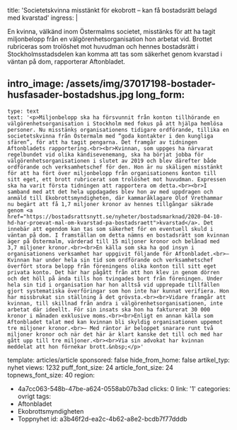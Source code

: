 title: 'Societetskvinna misstänkt för ekobrott – kan få bostadsrätt belagd med kvarstad'
ingress: |
  <p>En kvinna, välkänd inom Östermalms societet, misstänks för att ha tagit miljonbelopp från en välgörenhetsorganisation hon arbetat vid. Brottet rubriceras som trolöshet mot huvudman och hennes bostadsrätt i Stockholmsstadsdelen kan komma att tas som säkerhet genom kvarstad i väntan på dom, rapporterar Aftonbladet.
  </p>
  
intro_image: /assets/img/37017198-bostader-husfasader-bostadshus.jpg
long_form:
  -
    type: text
    text: '<p>Miljonbelopp ska ha försvunnit från konton tillhörande en välgörenhetsorganisation i Stockholm med fokus på att hjälpa hemlösa personer. Nu misstänks organisationens tidigare ordförande, tillika en societetskvinna från Östermalm med “goda kontakter i den kungliga sfären”, för att ha tagit pengarna. Det framgår av tidningen Aftonbladets rapportering.<br><br>Kvinnan, som uppges ha närvarat regelbundet vid olika kändisevenemang, ska ha börjat jobba för välgörenhetsorganisationen i slutet av 2019 och blev därefter både ordförande och verksamhetschef för den. Hon är nu skäligen misstänkt för att ha fört över miljonbelopp från organisationens konton till sitt eget, ett brott rubricerat som trolöshet mot huvudman. Expressen ska ha varit första tidningen att rapportera om detta.<br><br>I samband med att det hela uppdagades blev hon av med uppdragen och anmäld till Ekobrottsmyndigheten, där kammaråklagare Olof Vrethammar nu begärt att få 1,7 miljoner kronor av hennes tillgångar säkrade genom <a href="https://bostadsrattsnytt.se/nyheter/bostadsmarknad/2020-04-10-hd-har-proevat-mal-om-kvarstad-pa-bostadsraett">kvarstad</a>. Det innebär att egendom kan tas som säkerhet för en eventuell skuld i väntan på dom. I framställan om detta nämns en bostadsrätt som kvinnan äger på Östermalm, värderad till 15 miljoner kronor och belånad med 3,7 miljoner kronor.<br><br>En källa som ska ha god insyn i organisationens verksamhet har uppgivit följande för Aftonbladet.<br>– Kvinnan har under hela sin tid som ordförande och verksamhetschef överfört stora belopp från föreningens olika konton till sitt eget privata konto. Det här har pågått från att hon klev in genom dörren och det höll på ända tills hon tvingades bort från föreningen. Under hela sin tid i organisation har hon alltså vid upprepade tillfällen gjort systematiska överföringar som hon inte har kunnat verifiera. Hon har missbrukat sin ställning å det grövsta.<br><br>Vidare framgår att kvinnan, till skillnad från andra i välgörenhetsorganisationen, inte arbetat där ideellt. För sin insats ska hon ha fakturerat 30 000 kronor i månaden exklusive moms.<br><br>Enligt en annan källa som Aftonbladet talat med kan kvinnan bli skyldig organisationen uppemot tre miljoner kronor.<br>– Med räntor är beloppet snarare runt två miljoner kronor och när det här är klart kanske det till och med har gått upp till tre miljoner.<br><br>Via sin advokat har kvinnan meddelat att hon förnekar brott.&nbsp;</p>'
template: articles/article
sponsored: false
hide_from_home: false
artikel_typ: nyhet
views: 1232
puff_font_size: 24
article_font_size: 24
topnews_font_size: 40
region:
  - 4a7cc063-548b-47be-a624-0558ab07b3ad
clicks: 0
link: '1'
categories: ovrigt
tags:
  - Aftonbladet
  - Ekobrottsmyndigheten
  - Toppnyhet
id: a3b46f2d-ea2c-4b62-a8e2-bcdb7f77dddb
